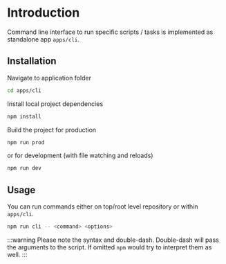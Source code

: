 # Introduction

Command line interface to run specific scripts / tasks is implemented as standalone app `apps/cli`.


## Installation

Navigate to application folder

```sh
cd apps/cli
```

Install local project dependencies

```sh
npm install
```

Build the project for production

```sh
npm run prod
```

or for development (with file watching and reloads)

```sh
npm run dev
```

## Usage

You can run commands either on top/root level repository or within `apps/cli`.

```sh
npm run cli -- <command> <options>
```

:::warning
Please note the syntax and double-dash. Double-dash will pass the arguments to the script. If omitted `npm` would try to interpret them as well.
:::
